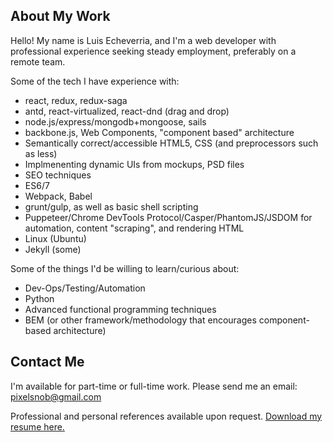 ## About My Work

Hello! My name is Luis Echeverria, and I'm a web developer with professional experience seeking steady employment, preferably on a remote team.

Some of the tech I have experience with:

* react, redux, redux-saga
* antd, react-virtualized, react-dnd (drag and drop)
* node.js/express/mongodb+mongoose, sails
* backbone.js, Web Components, "component based" architecture
* Semantically correct/accessible HTML5, CSS (and preprocessors such as less)
* Implmenenting dynamic UIs from mockups, PSD files
* SEO techniques
* ES6/7
* Webpack, Babel
* grunt/gulp, as well as basic shell scripting
* Puppeteer/Chrome DevTools Protocol/Casper/PhantomJS/JSDOM for automation, content "scraping", and rendering HTML
* Linux (Ubuntu)
* Jekyll (some)

Some of the things I'd be willing to learn/curious about:

* Dev-Ops/Testing/Automation
* Python
* Advanced functional programming techniques
* BEM (or other framework/methodology that encourages component-based architecture)

## Contact Me

I'm available for part-time or full-time work. Please send me an email: pixelsnob@gmail.com

Professional and personal references available upon request. <a href="assets/pdfs/Luis_A_Echeverria_CV.pdf" target="_blank">Download my resume here.</a>
